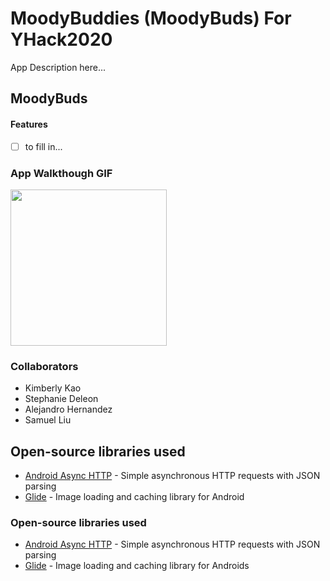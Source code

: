 # MoodyBuddies (MoodyBuds) For YHack2020
App Description here...

## MoodyBuds

#### Features
- [ ] to fill in...

### App Walkthough GIF

<img src="" width=250><br>

### Collaborators
- Kimberly Kao
- Stephanie Deleon
- Alejandro Hernandez
- Samuel Liu

## Open-source libraries used
- [Android Async HTTP](https://github.com/codepath/CPAsyncHttpClient) - Simple asynchronous HTTP requests with JSON parsing
- [Glide](https://github.com/bumptech/glide) - Image loading and caching library for Android

### Open-source libraries used

- [Android Async HTTP](https://github.com/codepath/CPAsyncHttpClient) - Simple asynchronous HTTP requests with JSON parsing
- [Glide](https://github.com/bumptech/glide) - Image loading and caching library for Androids
